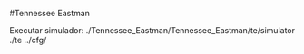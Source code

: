 #Tennessee Eastman

Executar simulador: ./Tennessee_Eastman/Tennessee_Eastman/te/simulator
./te ../cfg/<filename>